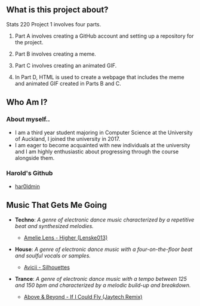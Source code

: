## What is this project about?

Stats 220 Project 1 involves four parts.

1. Part A involves creating a GitHub account and setting up a repository for the project.

2. Part B involves creating a meme.

3. Part C involves creating an animated GIF.

4. In Part D, HTML is used to create a webpage that includes the meme and animated GIF created in Parts B and C.


## Who Am I?
### About myself..
- I am a third year student majoring in Computer Science at the University of Auckland, I joined the university in 2017.
- I am eager to become acquainted with new individuals at the university and I am highly enthusiastic about progressing through the course alongside them.

### Harold's Github
+ [har0ldmin](https://github.com/har0ldmin)


## Music That Gets Me Going

- **Techno**: *A genre of electronic dance music characterized by a repetitive beat and synthesized melodies.*
  - [Amelie Lens - Higher (Lenske013)](https://www.youtube.com/watch?v=SmVoQ0jGEvM)
  
- **House**: *A genre of electronic dance music with a four-on-the-floor beat and soulful vocals or samples.*
  - [Avicii - Silhouettes](https://www.youtube.com/watch?v=7J1R9XEcHvQ&list=RDGMEMYH9CUrFO7CfLJpaD7UR85w&index=2)

- **Trance**: *A genre of electronic dance music with a tempo between 125 and 150 bpm and characterized by a melodic build-up and breakdown.*
  - [Above & Beyond - If I Could Fly (Jaytech Remix)](https://www.youtube.com/watch?v=qqXMgwJ3AsE)

